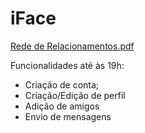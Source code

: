 # iFace
[Rede de Relacionamentos.pdf](https://github.com/lilianfabricio/iFace/files/8383485/Rede.de.Relacionamentos.pdf)

Funcionalidades até às 19h:
  - Criação de conta;
  - Criação/Edição de perfil
  - Adição de amigos
  - Envio de mensagens
